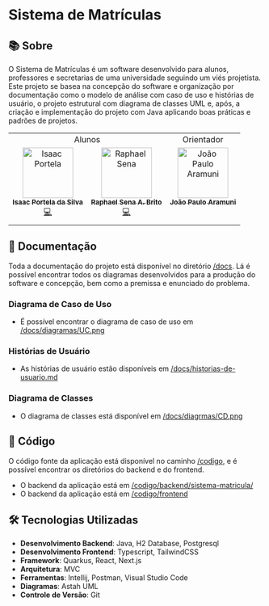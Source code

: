 # Sistema de Matrículas

## 📚 Sobre

O Sistema de Matrículas é um software desenvolvido para alunos, professores e secretarias de uma universidade seguindo um viés projetista. Este projeto se basea na concepção do software e organização por documentação como o modelo de análise com caso de uso e histórias de usuário, o projeto estrutural com diagrama de classes UML e, após, a criação e implementação do projeto com Java aplicando boas práticas e padrões de projetos.

<table align="center">
    <tr align="center">
        <td> Alunos</td>
        <td> Orientador</td>
    </tr>
    <tr>
      <td align="center" valign="top" style="display: flex; gap: 16px;">
        <div>
            <a href="https://github.com/isaac-portela"><img src="https://avatars.githubusercontent.com/isaac-portela" width="100px;" alt="Isaac Portela"/><br /><sub><b>Isaac Portela da Silva</b></sub></a><br />
            <a href="https://github.com/raphael-sena/puc-laboratorio-de-desenvolvimento-de-software/commits?author=isaac-portela" title="Code">💻</a>
        </div>
        <div>
            <a href="https://github.com/raphael-sena"><img src="https://avatars.githubusercontent.com/raphael-sena" width="100px;" alt="Raphael Sena"/><br /><sub><b>Raphael Sena A. Brito</b></sub></a><br /><a href="https://github.com/raphael-sena/puc-laboratorio-de-desenvolvimento-de-software/commits?author=raphael-sena" title="Code">💻</a>
        </div>
      </td>
      <td align="center" valign="top"><a href="https://github.com/joaopauloaramuni"><img src="https://avatars.githubusercontent.com/joaopauloaramuni" width="100px;" alt="João Paulo Aramuni"/><br /><sub><b>João Paulo Aramuni</b></sub></a><br />
      </td>
    </tr>
    <tr>
        <td></td>
        <td></td>
    </tr>
</table>

## 📑 Documentação

Toda a documentação do projeto está disponível no diretório [/docs](/docs). Lá é possível encontrar todos os diagramas desenvolvidos para a produção do software e concepção, bem como a premissa e enunciado do problema.

### Diagrama de Caso de Uso

- É possível encontrar o diagrama de caso de uso em [/docs/diagramas/UC.png](/docs/diagramas/UC.png)

### Histórias de Usuário

- As histórias de usuário estão disponíveis em [/docs/historias-de-usuario.md](/docs/historias-de-usuario.md)

### Diagrama de Classes

- O diagrama de classes está disponível em [/docs/diagrmas/CD.png](/docs/diagramas/CD.png)

## 📀 Código
O código fonte da aplicação está disponível no caminho [/codigo](/codigo), e é possível encontrar os diretórios do backend e do frontend.

- O backend da aplicação está em [/codigo/backend/sistema-matricula/](/codigo/backend/sistema-matricula/)
- O backend da aplicação está em [/codigo/frontend](/codigo/frontend/)
  
<!-- ## 🚀 Configuração do Ambiente

### Pré-requisitos
Garanta que você tenha instalado em sua máquina as seguintes ferramentas de desenvolvimento:
<ol>
    <li><a href="https://www.oracle.com/java/technologies/downloads/#java21">Java JDK 21</a></li>
    <li><a href="https://maven.apache.org/download.cgi?.">Maven</a></li>
</ol>    -->

## 🛠️ Tecnologias Utilizadas

- **Desenvolvimento Backend**: Java, H2 Database, Postgresql
- **Desenvolvimento Frontend**: Typescript, TailwindCSS
- **Framework**: Quarkus, React, Next.js
- **Arquitetura**: MVC
- **Ferramentas**: Intellij, Postman, Visual Studio Code
- **Diagramas**: Astah UML
- **Controle de Versão**: Git

